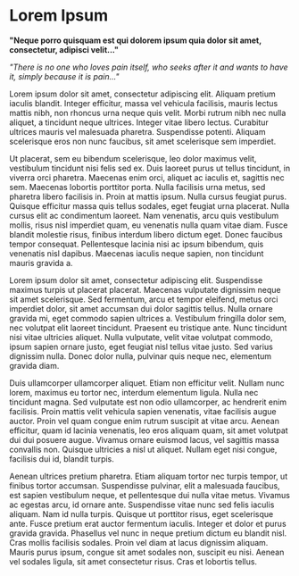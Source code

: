# Lorem Ipsum

**"Neque porro quisquam est qui dolorem ipsum quia dolor sit amet, consectetur, adipisci velit..."**

*"There is no one who loves pain itself, who seeks after it and wants to have it, simply because it is pain..."*

Lorem ipsum dolor sit amet, consectetur adipiscing elit. Aliquam pretium iaculis blandit. Integer efficitur, massa vel vehicula facilisis, mauris lectus mattis nibh, non rhoncus urna neque quis velit. Morbi rutrum nibh nec nulla aliquet, a tincidunt neque ultrices. Integer vitae libero lectus. Curabitur ultrices mauris vel malesuada pharetra. Suspendisse potenti. Aliquam scelerisque eros non nunc faucibus, sit amet scelerisque sem imperdiet.

Ut placerat, sem eu bibendum scelerisque, leo dolor maximus velit, vestibulum tincidunt nisi felis sed ex. Duis laoreet purus ut tellus tincidunt, in viverra orci pharetra. Maecenas enim orci, aliquet ac iaculis et, sagittis nec sem. Maecenas lobortis porttitor porta. Nulla facilisis urna metus, sed pharetra libero facilisis in. Proin at mattis ipsum. Nulla cursus feugiat purus. Quisque efficitur massa quis tellus sodales, eget feugiat urna placerat. Nulla cursus elit ac condimentum laoreet. Nam venenatis, arcu quis vestibulum mollis, risus nisl imperdiet quam, eu venenatis nulla quam vitae diam. Fusce blandit molestie risus, finibus interdum libero dictum eget. Donec faucibus tempor consequat. Pellentesque lacinia nisi ac ipsum bibendum, quis venenatis nisl dapibus. Maecenas iaculis neque sapien, non tincidunt mauris gravida a.

Lorem ipsum dolor sit amet, consectetur adipiscing elit. Suspendisse maximus turpis ut placerat placerat. Maecenas vulputate dignissim neque sit amet scelerisque. Sed fermentum, arcu et tempor eleifend, metus orci imperdiet dolor, sit amet accumsan dui dolor sagittis tellus. Nulla ornare gravida mi, eget commodo sapien ultrices a. Vestibulum fringilla dolor sem, nec volutpat elit laoreet tincidunt. Praesent eu tristique ante. Nunc tincidunt nisi vitae ultricies aliquet. Nulla vulputate, velit vitae volutpat commodo, ipsum sapien ornare justo, eget feugiat nisl tellus vitae justo. Sed varius dignissim nulla. Donec dolor nulla, pulvinar quis neque nec, elementum gravida diam.

Duis ullamcorper ullamcorper aliquet. Etiam non efficitur velit. Nullam nunc lorem, maximus eu tortor nec, interdum elementum ligula. Nulla nec tincidunt magna. Sed vulputate est non odio ullamcorper, ac hendrerit enim facilisis. Proin mattis velit vehicula sapien venenatis, vitae facilisis augue auctor. Proin vel quam congue enim rutrum suscipit at vitae arcu. Aenean efficitur, quam id lacinia venenatis, leo eros aliquam quam, sit amet volutpat dui dui posuere augue. Vivamus ornare euismod lacus, vel sagittis massa convallis non. Quisque ultricies a nisl ut aliquet. Nullam eget nisi congue, facilisis dui id, blandit turpis.

Aenean ultrices pretium pharetra. Etiam aliquam tortor nec turpis tempor, ut finibus tortor accumsan. Suspendisse pulvinar, elit a malesuada faucibus, est sapien vestibulum neque, et pellentesque dui nulla vitae metus. Vivamus ac egestas arcu, id ornare ante. Suspendisse vitae nunc sed felis iaculis aliquam. Nam id nulla turpis. Quisque ut porttitor risus, eget scelerisque ante. Fusce pretium erat auctor fermentum iaculis. Integer et dolor et purus gravida gravida. Phasellus vel nunc in neque pretium dictum eu blandit nisl. Cras mollis facilisis sodales. Proin vel diam at lacus dignissim aliquam. Mauris purus ipsum, congue sit amet sodales non, suscipit eu nisi. Aenean vel sodales ligula, sit amet consectetur risus. Cras et lobortis tellus.